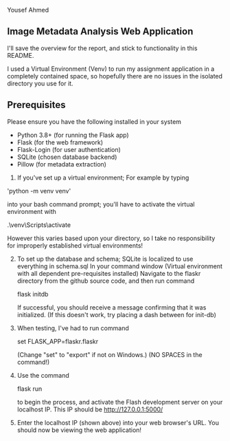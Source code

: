 Yousef Ahmed

##  Image Metadata Analysis Web Application  ##
I'll save the overview for the report, and stick to functionality in this README.

I used a Virtual Environment (Venv) to run my assignment application in a completely contained space, so hopefully there are no issues in the isolated directory you use for it.

## Prerequisites
Please ensure you have the following installed in your system
- Python 3.8+ (for running the Flask app)
- Flask (for the web framework)
- Flask-Login (for user authentication)
- SQLite (chosen database backend)
- Pillow (for metadata extraction)

1. If you've set up a virtual environment; For example by typing
   
'python -m venv venv'

into your bash command prompt; you'll have to activate the virtual environment with 

.\venv\Scripts\activate

However this varies based upon your directory, so I take no responsibility for improperly established virtual environments!

2. To set up the database and schema;
   SQLite is localized to use everything in schema.sql
   In your command window (Virtual environment with all dependent pre-requisites installed)
   Navigate to the flaskr directory from the github source code, and then run command

   flask initdb

   If successful, you should receive a message confirming that it was initialized. (If this doesn't work, try placing a dash between for init-db)

3. When testing, I've had to run command

   set FLASK_APP=flaskr.flaskr

   (Change "set" to "export" if not on Windows.)
   (NO SPACES in the command!)
   
5. Use the command

   flask run

   to begin the process, and activate the Flash development server on your localhost IP.
   This IP should be http://127.0.0.1:5000/
   
   
6. Enter the localhost IP (shown above) into your web browser's URL. You should now be viewing the web application!


